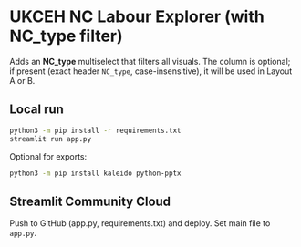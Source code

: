 # UKCEH NC Labour Explorer (with NC_type filter)

Adds an **NC_type** multiselect that filters all visuals. The column is optional; if present (exact header `NC_type`, case-insensitive), it will be used in Layout A or B.

## Local run
```bash
python3 -m pip install -r requirements.txt
streamlit run app.py
```
Optional for exports:
```bash
python3 -m pip install kaleido python-pptx
```

## Streamlit Community Cloud
Push to GitHub (app.py, requirements.txt) and deploy. Set main file to `app.py`.
